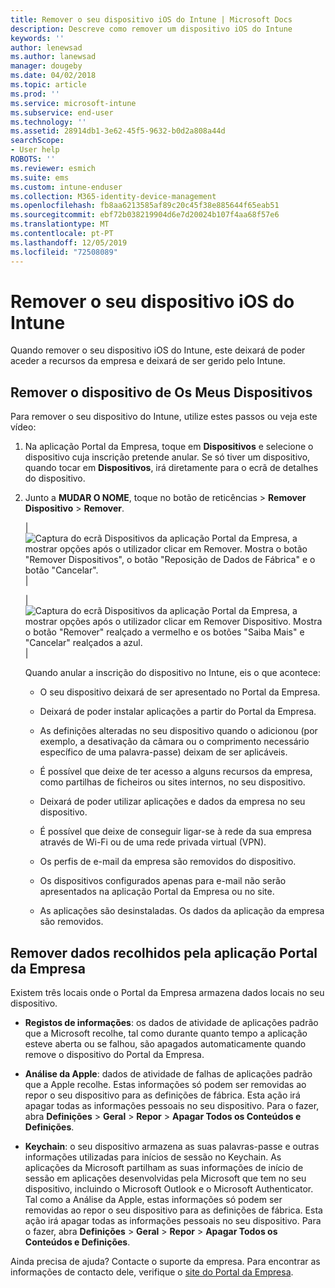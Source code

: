 ```yaml
---
title: Remover o seu dispositivo iOS do Intune | Microsoft Docs
description: Descreve como remover um dispositivo iOS do Intune
keywords: ''
author: lenewsad
ms.author: lanewsad
manager: dougeby
ms.date: 04/02/2018
ms.topic: article
ms.prod: ''
ms.service: microsoft-intune
ms.subservice: end-user
ms.technology: ''
ms.assetid: 28914db1-3e62-45f5-9632-b0d2a808a44d
searchScope:
- User help
ROBOTS: ''
ms.reviewer: esmich
ms.suite: ems
ms.custom: intune-enduser
ms.collection: M365-identity-device-management
ms.openlocfilehash: fb8aa6213585af89c20c45f38e885644f65eab51
ms.sourcegitcommit: ebf72b038219904d6e7d20024b107f4aa68f57e6
ms.translationtype: MT
ms.contentlocale: pt-PT
ms.lasthandoff: 12/05/2019
ms.locfileid: "72508089"
---
```

# <a name="remove-your-ios-device-from-intune"></a>Remover o seu dispositivo iOS do Intune

Quando remover o seu dispositivo iOS do Intune, este deixará de poder aceder a recursos da empresa e deixará de ser gerido pelo Intune.


## <a name="removing-the-device-from-my-devices"></a>Remover o dispositivo de Os Meus Dispositivos

Para remover o seu dispositivo do Intune, utilize estes passos ou veja este vídeo:


1. Na aplicação Portal da Empresa, toque em **Dispositivos** e selecione o dispositivo cuja inscrição pretende anular. Se só tiver um dispositivo, quando tocar em **Dispositivos**, irá diretamente para o ecrã de detalhes do dispositivo.

2. Junto a **MUDAR O NOME**, toque no botão de reticências > **Remover Dispositivo** > **Remover**.  

    |![Captura do ecrã Dispositivos da aplicação Portal da Empresa, a mostrar opções após o utilizador clicar em Remover. Mostra o botão "Remover Dispositivos", o botão "Reposição de Dados de Fábrica" e o botão "Cancelar".](/intune-user-help/media/cp_ios_unenroll_after_1804_001.png)|

    |![Captura do ecrã Dispositivos da aplicação Portal da Empresa, a mostrar opções após o utilizador clicar em Remover Dispositivo. Mostra o botão "Remover" realçado a vermelho e os botões "Saiba Mais" e "Cancelar" realçados a azul.](/intune-user-help/media/cp_ios_unenroll_after_1804_002.png)|


    Quando anular a inscrição do dispositivo no Intune, eis o que acontece:

    - O seu dispositivo deixará de ser apresentado no Portal da Empresa.

    - Deixará de poder instalar aplicações a partir do Portal da Empresa.

    - As definições alteradas no seu dispositivo quando o adicionou (por exemplo, a desativação da câmara ou o comprimento necessário específico de uma palavra-passe) deixam de ser aplicáveis.

    - É possível que deixe de ter acesso a alguns recursos da empresa, como partilhas de ficheiros ou sites internos, no seu dispositivo.

    - Deixará de poder utilizar aplicações e dados da empresa no seu dispositivo.

    - É possível que deixe de conseguir ligar-se à rede da sua empresa através de Wi-Fi ou de uma rede privada virtual (VPN).

    - Os perfis de e-mail da empresa são removidos do dispositivo.

    - Os dispositivos configurados apenas para e-mail não serão apresentados na aplicação Portal da Empresa ou no site.

    - As aplicações são desinstaladas. Os dados da aplicação da empresa são removidos.

## <a name="removing-data-collected-by-the-company-portal-app"></a>Remover dados recolhidos pela aplicação Portal da Empresa

Existem três locais onde o Portal da Empresa armazena dados locais no seu dispositivo.

- **Registos de informações**: os dados de atividade de aplicações padrão que a Microsoft recolhe, tal como durante quanto tempo a aplicação esteve aberta ou se falhou, são apagados automaticamente quando remove o dispositivo do Portal da Empresa.

- **Análise da Apple**: dados de atividade de falhas de aplicações padrão que a Apple recolhe. Estas informações só podem ser removidas ao repor o seu dispositivo para as definições de fábrica. Esta ação irá apagar todas as informações pessoais no seu dispositivo. Para o fazer, abra **Definições** > **Geral** > **Repor** > **Apagar Todos os Conteúdos e Definições**.

- **Keychain**: o seu dispositivo armazena as suas palavras-passe e outras informações utilizadas para inícios de sessão no Keychain. As aplicações da Microsoft partilham as suas informações de início de sessão em aplicações desenvolvidas pela Microsoft que tem no seu dispositivo, incluindo o Microsoft Outlook e o Microsoft Authenticator. Tal como a Análise da Apple, estas informações só podem ser removidas ao repor o seu dispositivo para as definições de fábrica. Esta ação irá apagar todas as informações pessoais no seu dispositivo. Para o fazer, abra **Definições** > **Geral** > **Repor** > **Apagar Todos os Conteúdos e Definições**.


Ainda precisa de ajuda? Contacte o suporte da empresa. Para encontrar as informações de contacto dele, verifique o [site do Portal da Empresa](https://go.microsoft.com/fwlink/?linkid=2010980).
